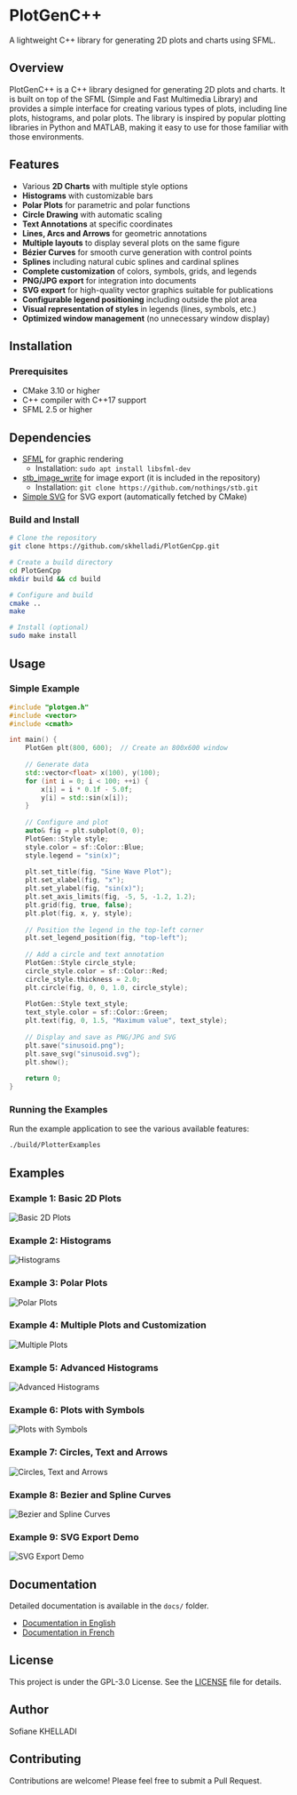 # PlotGenC++

A lightweight C++ library for generating 2D plots and charts using SFML.

## Overview
PlotGenC++ is a C++ library designed for generating 2D plots and charts. It is built on top of the SFML (Simple and Fast Multimedia Library) and provides a simple interface for creating various types of plots, including line plots, histograms, and polar plots. The library is inspired by popular plotting libraries in Python and MATLAB, making it easy to use for those familiar with those environments.

## Features

- Various **2D Charts** with multiple style options
- **Histograms** with customizable bars
- **Polar Plots** for parametric and polar functions
- **Circle Drawing** with automatic scaling
- **Text Annotations** at specific coordinates
- **Lines, Arcs and Arrows** for geometric annotations
- **Multiple layouts** to display several plots on the same figure
- **Bézier Curves** for smooth curve generation with control points
- **Splines** including natural cubic splines and cardinal splines
- **Complete customization** of colors, symbols, grids, and legends
- **PNG/JPG export** for integration into documents
- **SVG export** for high-quality vector graphics suitable for publications
- **Configurable legend positioning** including outside the plot area
- **Visual representation of styles** in legends (lines, symbols, etc.)
- **Optimized window management** (no unnecessary window display)


## Installation

### Prerequisites

- CMake 3.10 or higher
- C++ compiler with C++17 support
- SFML 2.5 or higher

## Dependencies

- [SFML](https://www.sfml-dev.org/) for graphic rendering
  - Installation: `sudo apt install libsfml-dev`
- [stb_image_write](https://github.com/nothings/stb) for image export (it is included in the repository)
  - Installation: `git clone https://github.com/nothings/stb.git`
- [Simple SVG](https://github.com/adishavit/simple-svg) for SVG export (automatically fetched by CMake)

### Build and Install

```bash
# Clone the repository
git clone https://github.com/skhelladi/PlotGenCpp.git

# Create a build directory
cd PlotGenCpp
mkdir build && cd build

# Configure and build
cmake ..
make

# Install (optional)
sudo make install
```

## Usage

### Simple Example

```cpp
#include "plotgen.h"
#include <vector>
#include <cmath>

int main() {
    PlotGen plt(800, 600);  // Create an 800x600 window
    
    // Generate data
    std::vector<float> x(100), y(100);
    for (int i = 0; i < 100; ++i) {
        x[i] = i * 0.1f - 5.0f;
        y[i] = std::sin(x[i]);
    }
    
    // Configure and plot
    auto& fig = plt.subplot(0, 0);
    PlotGen::Style style;
    style.color = sf::Color::Blue;
    style.legend = "sin(x)";
    
    plt.set_title(fig, "Sine Wave Plot");
    plt.set_xlabel(fig, "x");
    plt.set_ylabel(fig, "sin(x)");
    plt.set_axis_limits(fig, -5, 5, -1.2, 1.2);
    plt.grid(fig, true, false);
    plt.plot(fig, x, y, style);
    
    // Position the legend in the top-left corner
    plt.set_legend_position(fig, "top-left");
    
    // Add a circle and text annotation
    PlotGen::Style circle_style;
    circle_style.color = sf::Color::Red;
    circle_style.thickness = 2.0;
    plt.circle(fig, 0, 0, 1.0, circle_style);
    
    PlotGen::Style text_style;
    text_style.color = sf::Color::Green;
    plt.text(fig, 0, 1.5, "Maximum value", text_style);
    
    // Display and save as PNG/JPG and SVG
    plt.save("sinusoid.png");
    plt.save_svg("sinusoid.svg");
    plt.show();
    
    return 0;
}
```

### Running the Examples

Run the example application to see the various available features:

```bash
./build/PlotterExamples
```

## Examples

### Example 1: Basic 2D Plots
![Basic 2D Plots](docs/example1_basic_plots.png)

### Example 2: Histograms
![Histograms](docs/example2_histograms.png)

### Example 3: Polar Plots
![Polar Plots](docs/example3_polar_plots.png)

### Example 4: Multiple Plots and Customization
![Multiple Plots](docs/example4_multiple_plots.png)

### Example 5: Advanced Histograms
![Advanced Histograms](docs/example5_advanced_histograms.png)

### Example 6: Plots with Symbols
![Plots with Symbols](docs/example6_symbol_plots.png)

### Example 7: Circles, Text and Arrows
![Circles, Text and Arrows](docs/example7_circles_text_arrows.png)

### Example 8: Bezier and Spline Curves
![Bezier and Spline Curves](docs/example8_bezier_spline.png)

### Example 9: SVG Export Demo
![SVG Export Demo](docs/example9_svg_demo.svg)

## Documentation

Detailed documentation is available in the `docs/` folder.
- [Documentation in English](docs/documentation.md)
- [Documentation in French](docs/documentation_fr.md)

## License

This project is under the GPL-3.0 License. See the [LICENSE](LICENSE) file for details.

## Author

Sofiane KHELLADI

## Contributing

Contributions are welcome! Please feel free to submit a Pull Request.